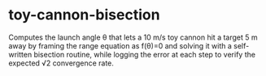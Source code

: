 # toy-cannon-bisection
Computes the launch angle θ that lets a 10 m/s toy cannon hit a target 5 m away by framing the range equation as f(θ)=0 and solving it with a self-written bisection routine, while logging the error at each step to verify the expected √2 convergence rate.
